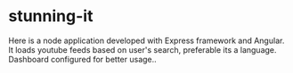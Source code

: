 # stunning-it
Here is a node application developed with Express framework and Angular. It loads youtube feeds based on user's search, preferable its a language. Dashboard configured for better usage..
